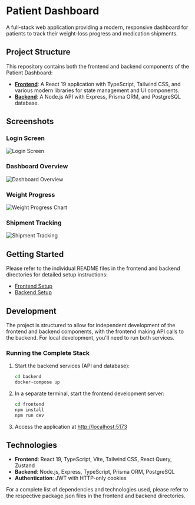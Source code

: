 # Patient Dashboard

A full-stack web application providing a modern, responsive dashboard for patients to track their weight-loss progress and medication shipments.

## Project Structure

This repository contains both the frontend and backend components of the Patient Dashboard:

- **[Frontend](./frontend/README.md)**: A React 19 application with TypeScript, Tailwind CSS, and various modern libraries for state management and UI components.
- **[Backend](./backend/README.md)**: A Node.js API with Express, Prisma ORM, and PostgreSQL database.

## Screenshots

### Login Screen

![Login Screen](./screenshots/Screenshot%202025-04-29%20at%208.58.57 PM.png)

### Dashboard Overview

![Dashboard Overview](./screenshots/Screenshot%202025-04-29%20at%209.00.13 PM.png)

### Weight Progress

![Weight Progress Chart](./screenshots/Screenshot%202025-04-29%20at%209.00.25 PM.png)

### Shipment Tracking

![Shipment Tracking](./screenshots/Screenshot%202025-04-29%20at%209.00.34 PM.png)

## Getting Started

Please refer to the individual README files in the frontend and backend directories for detailed setup instructions:

- [Frontend Setup](./frontend/README.md)
- [Backend Setup](./backend/README.md)

## Development

The project is structured to allow for independent development of the frontend and backend components, with the frontend making API calls to the backend. For local development, you'll need to run both services.

### Running the Complete Stack

1. Start the backend services (API and database):

   ```bash
   cd backend
   docker-compose up
   ```

2. In a separate terminal, start the frontend development server:

   ```bash
   cd frontend
   npm install
   npm run dev
   ```

3. Access the application at <http://localhost:5173>

## Technologies

- **Frontend**: React 19, TypeScript, Vite, Tailwind CSS, React Query, Zustand
- **Backend**: Node.js, Express, TypeScript, Prisma ORM, PostgreSQL
- **Authentication**: JWT with HTTP-only cookies

For a complete list of dependencies and technologies used, please refer to the respective package.json files in the frontend and backend directories.
